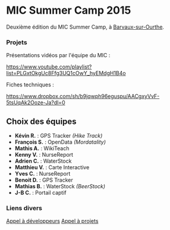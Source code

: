 # MIC Summer Camp 2015

Deuxième édition du MIC Summer Camp, à [Barvaux-sur-Ourthe](https://www.google.be/maps/place/Azur+en+Ardenne/@50.357658,5.4963748,15z/data=!4m2!3m1!1s0x0:0x1f5475871c2aa087?sa=X&ved=0CJEBEPwSMAxqFQoTCO-D6b7hgMcCFYO4FAodZYUB7A).


### Projets
Présentations vidéos par l'équipe du MIC :

https://www.youtube.com/playlist?list=PLGxtOkgUc8Ffg3UQ1cOwY_hyEMdgH1B4o

Fiches techniques :

https://www.dropbox.com/sh/b9jqwph96eguspu/AACgxyVvF-5tsUqAk2Ooze-Ja?dl=0

## Choix des équipes
- **Kévin R.** : GPS Tracker *(Hike Track)*
- **François S.** : OpenData *(Mordatality)*
- **Mathis A.** : WikiTeach
- **Kenny V.** : NurseReport
- **Adrien C.** : WaterStock
- **Matthieu V.** : Carte Interactive
- **Yves C.** : NurseReport
- **Benoit D.** : GPS Tracker
- **Mathias B.** : WaterStock *(BeerStock)*
- **J-B C.** : Portail captif

### Liens divers
[Appel à développeurs](http://checkthis.com/j0nc) 
[Appel à projets](http://www.softlab.be/summercamp/appelprojets)

